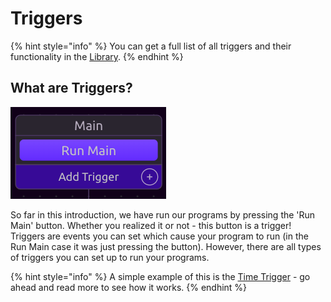 # Triggers

{% hint style="info" %}
You can get a full list of all triggers and their functionality in the [Library](../library/triggers/). 
{% endhint %}

## What are Triggers?

![](../.gitbook/assets/screenshot-2019-07-16-13.31.03.png)

So far in this introduction, we have run our programs by pressing the 'Run Main' button. Whether you realized it or not - this button is a trigger! Triggers are events you can set which cause your program to run \(in the Run Main case it was just pressing the button\). However, there are all types of triggers you can set up to run your programs.  

{% hint style="info" %}
A simple example of this is the [Time Trigger](../library/triggers/time-trigger.md) - go ahead and read more to see how it works. 
{% endhint %}

